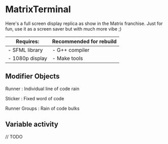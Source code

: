 # MatrixTerminal

Here's a full screen display replica as show in the Matrix franchise.
Just for fun, use it as a screen saver but with much more vibe ;)

| Requires: | Recommended for rebuild |
| ----------- | ----------- |
|- SFML library | - G++ compiler |
|- 1080p display | - Make tools |

## Modifier Objects

Runner
: Individual line of code rain

Sticker
: Fixed word of code

Runner Groups
: Rain of code bulks

## Variable activity

// TODO
